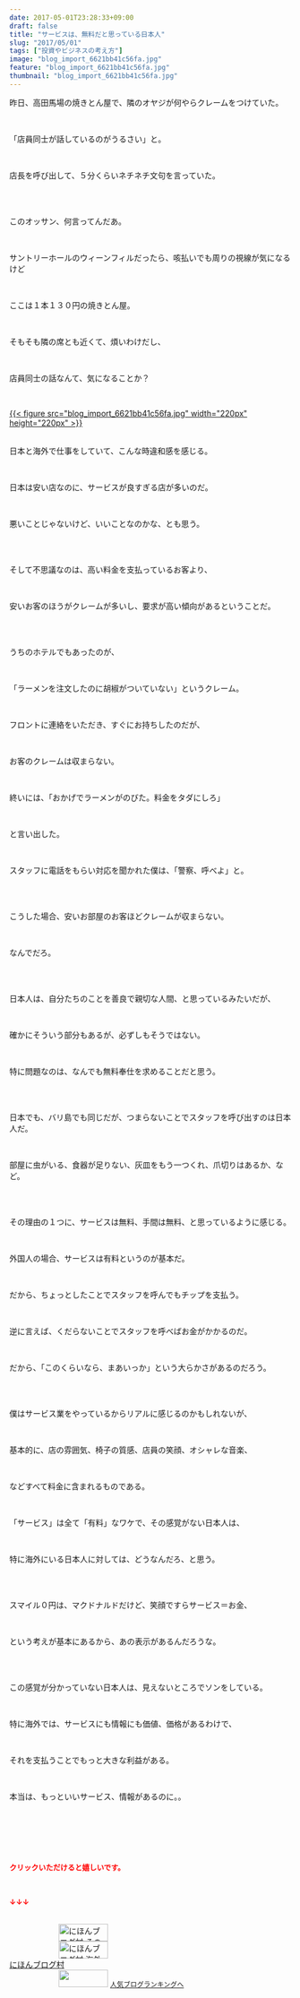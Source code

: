 ```yaml
---
date: 2017-05-01T23:28:33+09:00
draft: false
title: "サービスは、無料だと思っている日本人"
slug: "2017/05/01"
tags: ["投資やビジネスの考え方"]
image: "blog_import_6621bb41c56fa.jpg"
feature: "blog_import_6621bb41c56fa.jpg"
thumbnail: "blog_import_6621bb41c56fa.jpg"
---
```

<p>昨日、高田馬場の焼きとん屋で、隣のオヤジが何やらクレームをつけていた。</p><p> </p><p>「店員同士が話しているのがうるさい」と。</p><p> </p><p>店長を呼び出して、５分くらいネチネチ文句を言っていた。</p><p> </p><p><br/>このオッサン、何言ってんだあ。</p><p> </p><p>サントリーホールのウィーンフィルだったら、咳払いでも周りの視線が気になるけど</p><p> </p><p>ここは１本１３０円の焼きとん屋。</p><p> </p><p>そもそも隣の席とも近くて、煩いわけだし、</p><p> </p><p>店員同士の話なんて、気になることか？</p><p> </p><p><a href="blog_import_6621bb41c56fa.jpg">{{< figure src="blog_import_6621bb41c56fa.jpg" width="220px" height="220px" >}}</a></p><p><br/>日本と海外で仕事をしていて、こんな時違和感を感じる。</p><p> </p><p>日本は安い店なのに、サービスが良すぎる店が多いのだ。</p><p> </p><p>悪いことじゃないけど、いいことなのかな、とも思う。</p><p> </p><p><br/>そして不思議なのは、高い料金を支払っているお客より、</p><p> </p><p>安いお客のほうがクレームが多いし、要求が高い傾向があるということだ。</p><p> </p><p><br/>うちのホテルでもあったのが、</p><p> </p><p>「ラーメンを注文したのに胡椒がついていない」というクレーム。</p><p> </p><p>フロントに連絡をいただき、すぐにお持ちしたのだが、</p><p> </p><p>お客のクレームは収まらない。</p><p> </p><p>終いには、「おかげでラーメンがのびた。料金をタダにしろ」</p><p> </p><p>と言い出した。</p><p> </p><p>スタッフに電話をもらい対応を聞かれた僕は、「警察、呼べよ」と。</p><p> </p><p><br/>こうした場合、安いお部屋のお客ほどクレームが収まらない。</p><p> </p><p>なんでだろ。</p><p> </p><p><br/>日本人は、自分たちのことを善良で親切な人間、と思っているみたいだが、</p><p> </p><p>確かにそういう部分もあるが、必ずしもそうではない。</p><p> </p><p>特に問題なのは、なんでも無料奉仕を求めることだと思う。</p><p> </p><p><br/>日本でも、バリ島でも同じだが、つまらないことでスタッフを呼び出すのは日本人だ。</p><p> </p><p>部屋に虫がいる、食器が足りない、灰皿をもう一つくれ、爪切りはあるか、など。</p><p> </p><p><br/>その理由の１つに、サービスは無料、手間は無料、と思っているように感じる。</p><p> </p><p>外国人の場合、サービスは有料というのが基本だ。</p><p> </p><p>だから、ちょっとしたことでスタッフを呼んでもチップを支払う。</p><p> </p><p>逆に言えば、くだらないことでスタッフを呼べばお金がかかるのだ。</p><p> </p><p>だから、「このくらいなら、まあいっか」という大らかさがあるのだろう。</p><p> </p><p><br/>僕はサービス業をやっているからリアルに感じるのかもしれないが、</p><p> </p><p>基本的に、店の雰囲気、椅子の質感、店員の笑顔、オシャレな音楽、</p><p> </p><p>などすべて料金に含まれるものである。</p><p> </p><p>「サービス」は全て「有料」なワケで、その感覚がない日本人は、</p><p> </p><p>特に海外にいる日本人に対しては、どうなんだろ、と思う。</p><p> </p><p><br/>スマイル０円は、マクドナルドだけど、笑顔ですらサービス＝お金、</p><p> </p><p>という考えが基本にあるから、あの表示があるんだろうな。</p><p> </p><p><br/>この感覚が分かっていない日本人は、見えないところでソンをしている。</p><p> </p><p>特に海外では、サービスにも情報にも価値、価格があるわけで、</p><p> </p><p>それを支払うことでもっと大きな利益がある。</p><p> </p><p>本当は、もっといいサービス、情報があるのに。。</p><p> </p><p> </p><p> </p><p><font color="#ff0000" size="2"><strong>クリックいただけると嬉しいです。</strong></font></p><p></p><p> </p><p><font color="#ff0000" size="2"><strong>↓↓↓</strong></font></p><p><br/><a href="ranking.html?p_cid=01260127" id="&amp;blogmura_banner" target="_blank"><img alt="にほんブログ村 その他生活ブログ 不動産投資へ" border="0" height="31" src="data:image/svg+xml;charset=utf-8,%3Csvg%20xmlns%3D%22http%3A%2F%2Fwww.w3.org%2F2000%2Fsvg%22%20title%3D%22Placeholder%20for%20Images%22%20role%3D%22presentation%22%20viewBox%3D%220%200%2088%2031%22%20%2F%3E" width="88" data-src="//life.blogmura.com/hudousantoushi/img/hudousantoushi88_31.gif" style="aspect-ratio: auto 88 / 31;"/><noscript><img alt="にほんブログ村 その他生活ブログ 不動産投資へ" border="0" height="31" src="//life.blogmura.com/hudousantoushi/img/hudousantoushi88_31.gif" width="88"></noscript></a><br/><a href="ranking.html?p_cid=01260127" target="_blank"><img alt="にほんブログ村 海外生活ブログ バリ島情報へ" border="0" height="31" src="data:image/svg+xml;charset=utf-8,%3Csvg%20xmlns%3D%22http%3A%2F%2Fwww.w3.org%2F2000%2Fsvg%22%20title%3D%22Placeholder%20for%20Images%22%20role%3D%22presentation%22%20viewBox%3D%220%200%2088%2031%22%20%2F%3E" width="88" data-src="https://img-proxy.blog-video.jp/images?url=http%3A%2F%2Foverseas.blogmura.com%2Fbali%2Fimg%2Fbali88_31.gif" style="aspect-ratio: auto 88 / 31;"/><noscript><img alt="にほんブログ村 海外生活ブログ バリ島情報へ" border="0" height="31" src="https://img-proxy.blog-video.jp/images?url=http%3A%2F%2Foverseas.blogmura.com%2Fbali%2Fimg%2Fbali88_31.gif" width="88"></noscript></a><br/><a href="ranking.html?p_cid=01260127" target="_blank">にほんブログ村</a><br/><a href="link.php?1804582" title="人気ブログランキングへ"><img border="0" height="31" src="data:image/svg+xml;charset=utf-8,%3Csvg%20xmlns%3D%22http%3A%2F%2Fwww.w3.org%2F2000%2Fsvg%22%20title%3D%22Placeholder%20for%20Images%22%20role%3D%22presentation%22%20viewBox%3D%220%200%2088%2031%22%20%2F%3E" width="88" data-src="https://blog.with2.net/img/banner/banner_22.gif" style="aspect-ratio: auto 88 / 31;"/><noscript><img border="0" height="31" src="https://blog.with2.net/img/banner/banner_22.gif" width="88"></noscript></a> <a href="link.php?1804582" style="font-size: 12px;">人気ブログランキングへ</a></p>

